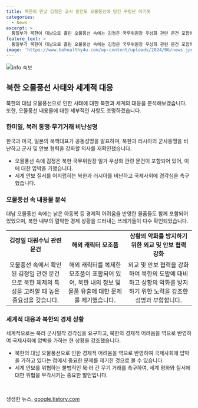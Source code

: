 ```yaml
---
title: 북한의 민낯 김정은 교시 문건도 오물풍선에 담긴 구멍난 아기옷
categories:
  - News
excerpt: >
  통일부가 북한이 대남으로 흘린 오물풍선 속에는 김정은 국무위원장 우상화 관련 문건 포함하여 나타났음을 공개하며 한미일, 북러 동맹과 무기거래를 비난하는 공동성명을 발표했다. 북한의 경제난과 사회통제의 표면화를 드러내며 세계 안보를 위해 북한과 러시아의 군사동맹을 경각시키고 대화와 협상을 촉구하였다. 북한이 살포한 오물에는 경제적 인도주의와 사회주의 인상을 받게 할 만큼의 쓰레기가 포함되어 있음 또한 북한 형법에 따라 중죄로 처벌받을 수 있는 행위로 평가되었다.
feature_text: >
  통일부가 북한이 대남으로 흘린 오물풍선 속에는 김정은 국무위원장 우상화 관련 문건 포함하여 나타났음을 공개하며 한미일, 북러 동맹과 무기거래를 비난하는 공동성명을 발표했다. 북한의 경제난과 사회통제의 표면화를 드러내며 세계 안보를 위해 북한과 러시아의 군사동맹을 경각시키고 대화와 협상을 촉구하였다. 북한이 살포한 오물에는 경제적 인도주의와 사회주의 인상을 받게 할 만큼의 쓰레기가 포함되어 있음 또한 북한 형법에 따라 중죄로 처벌받을 수 있는 행위로 평가되었다.
image: 'https://www.behealthy4u.com/wp-content/uploads/2024/06/news.jpg'
---
```


<p><img src="https://www.behealthy4u.com/wp-content/uploads/2024/06/news.jpg" alt="info 속보" /></p>

<h2 data-ke-size="size26">북한 오물풍선 사태와 세계적 대응</h2>

<p data-ke-size="size16">북한의 대남 오물풍선으로 인한 사태에 대한 북한과 세계의 대응을 분석해보겠습니다. 또한, 오물풍선 내용물에 대한 세부적인 사항도 조명하겠습니다.</p>

<h3>한미일, 북러 동맹·무기거래 비난성명</h3>

<p data-ke-size="size16">한국과 미국, 일본의 북핵대표가 공동성명을 발표하며, 북한과 러시아의 군사동맹을 비난하고 군사 및 안보 협력을 강화할 의사를 재확인했습니다.</p>

<ul>
  <li>오물풍선 속에 김정은 북한 국무위원장 일가 우상화 관련 문건이 포함되어 있어, 이에 대한 압박을 가했습니다.</li>
  <li>세계 안보 질서를 어지럽히는 북한과 러시아를 비난하고 국제사회에 경각심을 촉구했습니다.</li>
</ul>

<h3>오물풍선 속 내용물 분석</h3>

<p data-ke-size="size16">대남 오물풍선 속에는 낡은 아동복 등 경제적 어려움을 반영한 물품들도 함께 포함되어 있었으며, 북한 내부의 열악한 경제 상황을 드러내는 쓰레기들이 다수 확인되었습니다.</p>

<table>
  <tr>
    <td style="text-align: center; height: 17px;"><b>김정일 대원수님 관련 문건</b></td>
    <td style="text-align: center; height: 17px;"><b>해외 캐릭터 모조품</b></td>
    <td style="text-align: center; height: 17px;"><b>상황의 악화를 방지하기 위한 외교 및 안보 협력 강화</b></td>
  </tr>
  <tr>
    <td style="text-align: center; height: 17px;">오물풍선 속에서 확인된 김정일 관련 문건으로 북한 체제의 특성을 고려할 때 높은 중요성을 갖습니다.</td>
    <td style="text-align: center; height: 17px;">해외 캐릭터를 복제한 모조품이 포함되어 있어, 북한 내의 정보 및 물품 유출에 대한 문제를 제기했습니다.</td>
    <td style="text-align: center; height: 17px;">외교 및 안보 협력을 강화하여 북한의 도발에 대비하고 상황의 악화를 방지하기 위한 노력을 강조한 성명과 부합합니다.</td>
  </tr>
</table>

<h3>세계적 대응과 북한의 경제 상황</h3>

<p data-ke-size="size16">세계적으로는 북러 군사밀착 경각심을 요구하고, 북한의 경제적 어려움을 역으로 반영하여 국제사회에 압박을 가하는 현 상황을 강조했습니다.</p>

<ul>
  <li>북한의 대남 오물풍선으로 인한 경제적 어려움을 역으로 반영하여 국제사회에 압박을 가하고 있다는 점에서 중요한 문제를 제기한 것으로 볼 수 있습니다.</li>
  <li>세계 안보를 위협하는 불법적인 북·러 간 무기 거래를 촉구하여, 세계 평화와 질서에 대한 위협을 부각시키는 중요한 발언입니다.</li>
</ul>

<p data-ke-size="size16">&nbsp;</p>
생생한 뉴스, <a href="https://qoogle.tistory.com" rel="dofollow">qoogle.tistory.com</a>


